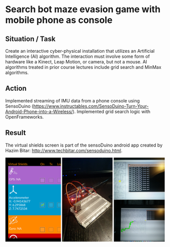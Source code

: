 # Search bot maze evasion game with mobile phone as console

## Situation / Task

Create an interactive cyber-physical installation that utilizes an Artificial Intelligence (AI) algorithm. The interaction must involve some form of hardware like a Kinect, Leap Motion, or camera, but not a mouse. AI algorithms treated in prior course lectures include grid search and MinMax algorithms. 

## Action

Implemented streaming of IMU data from a phone console using SensoDuino (https://www.instructables.com/SensoDuino-Turn-Your-Android-Phone-into-a-Wireless/). Implemented grid search logic with OpenFrameworks.

## Result

The virtual shields screen is part of the sensoDuino android app created by Hazim Bitar: http://www.techbitar.com/sensoduino.html.

![result picture](https://github.com/bberlo/search-bot-maze-evasion-phone-console/blob/main/result.png?raw=true)
